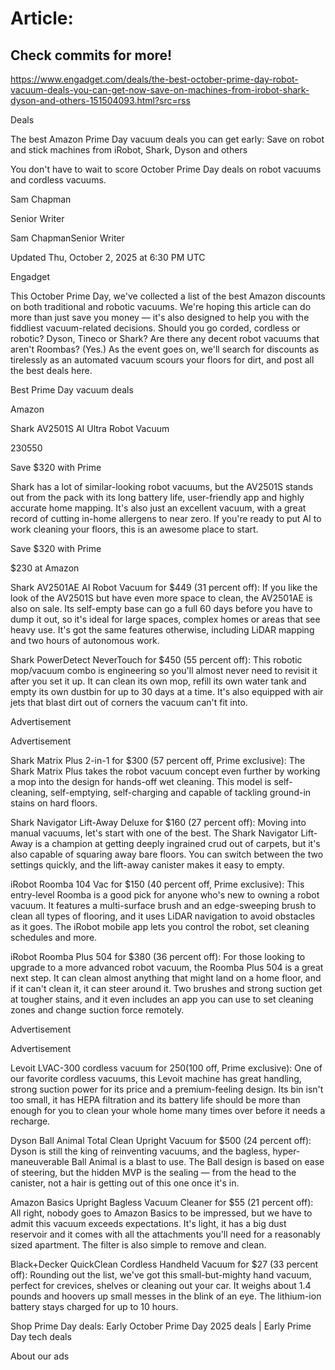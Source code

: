 # Article:

## Check commits for more!
https://www.engadget.com/deals/the-best-october-prime-day-robot-vacuum-deals-you-can-get-now-save-on-machines-from-irobot-shark-dyson-and-others-151504093.html?src=rss

Deals

The best Amazon Prime Day vacuum deals you can get early: Save on robot and stick machines from iRobot, Shark, Dyson and others

You don't have to wait to score October Prime Day deals on robot vacuums and cordless vacuums.

Sam Chapman

Senior Writer

Sam ChapmanSenior Writer

Updated Thu, October 2, 2025 at 6:30 PM UTC

Engadget

This October Prime Day, we've collected a list of the best Amazon discounts on both traditional and robotic vacuums. We're hoping this article can do more than just save you money — it's also designed to help you with the fiddliest vacuum-related decisions. Should you go corded, cordless or robotic? Dyson, Tineco or Shark? Are there any decent robot vacuums that aren't Roombas? (Yes.) As the event goes on, we'll search for discounts as tirelessly as an automated vacuum scours your floors for dirt, and post all the best deals here.

Best Prime Day vacuum deals

Amazon

Shark AV2501S AI Ultra Robot Vacuum

$230$550

Save $320 with Prime

Shark has a lot of similar-looking robot vacuums, but the AV2501S stands out from the pack with its long battery life, user-friendly app and highly accurate home mapping. It's also just an excellent vacuum, with a great record of cutting in-home allergens to near zero. If you're ready to put AI to work cleaning your floors, this is an awesome place to start.

Save $320 with Prime

$230 at Amazon

Shark AV2501AE AI Robot Vacuum for $449 (31 percent off): If you like the look of the AV2501S but have even more space to clean, the AV2501AE is also on sale. Its self-empty base can go a full 60 days before you have to dump it out, so it's ideal for large spaces, complex homes or areas that see heavy use. It's got the same features otherwise, including LiDAR mapping and two hours of autonomous work.

Shark PowerDetect NeverTouch for $450 (55 percent off): This robotic mop/vacuum combo is engineering so you'll almost never need to revisit it after you set it up. It can clean its own mop, refill its own water tank and empty its own dustbin for up to 30 days at a time. It's also equipped with air jets that blast dirt out of corners the vacuum can't fit into.

Advertisement

Advertisement

Shark Matrix Plus 2-in-1 for $300 (57 percent off, Prime exclusive): The Shark Matrix Plus takes the robot vacuum concept even further by working a mop into the design for hands-off wet cleaning. This model is self-cleaning, self-emptying, self-charging and capable of tackling ground-in stains on hard floors.

Shark Navigator Lift-Away Deluxe for $160 (27 percent off): Moving into manual vacuums, let's start with one of the best. The Shark Navigator Lift-Away is a champion at getting deeply ingrained crud out of carpets, but it's also capable of squaring away bare floors. You can switch between the two settings quickly, and the lift-away canister makes it easy to empty.

iRobot Roomba 104 Vac for $150 (40 percent off, Prime exclusive): This entry-level Roomba is a good pick for anyone who's new to owning a robot vacuum. It features a multi-surface brush and an edge-sweeping brush to clean all types of flooring, and it uses LiDAR navigation to avoid obstacles as it goes. The iRobot mobile app lets you control the robot, set cleaning schedules and more.

iRobot Roomba Plus 504 for $380 (36 percent off): For those looking to upgrade to a more advanced robot vacuum, the Roomba Plus 504 is a great next step. It can clean almost anything that might land on a home floor, and if it can't clean it, it can steer around it. Two brushes and strong suction get at tougher stains, and it even includes an app you can use to set cleaning zones and change suction force remotely.

Advertisement

Advertisement

Levoit LVAC-300 cordless vacuum for $250 ($100 off, Prime exclusive): One of our favorite cordless vacuums, this Levoit machine has great handling, strong suction power for its price and a premium-feeling design. Its bin isn't too small, it has HEPA filtration and its battery life should be more than enough for you to clean your whole home many times over before it needs a recharge.

Dyson Ball Animal Total Clean Upright Vacuum for $500 (24 percent off): Dyson is still the king of reinventing vacuums, and the bagless, hyper-maneuverable Ball Animal is a blast to use. The Ball design is based on ease of steering, but the hidden MVP is the sealing — from the head to the canister, not a hair is getting out of this one once it's in.

Amazon Basics Upright Bagless Vacuum Cleaner for $55 (21 percent off): All right, nobody goes to Amazon Basics to be impressed, but we have to admit this vacuum exceeds expectations. It's light, it has a big dust reservoir and it comes with all the attachments you'll need for a reasonably sized apartment. The filter is also simple to remove and clean.

Black+Decker QuickClean Cordless Handheld Vacuum for $27 (33 percent off): Rounding out the list, we've got this small-but-mighty hand vacuum, perfect for crevices, shelves or cleaning out your car. It weighs about 1.4 pounds and hoovers up small messes in the blink of an eye. The lithium-ion battery stays charged for up to 10 hours.

Shop Prime Day deals: Early October Prime Day 2025 deals | Early Prime Day tech deals

About our ads